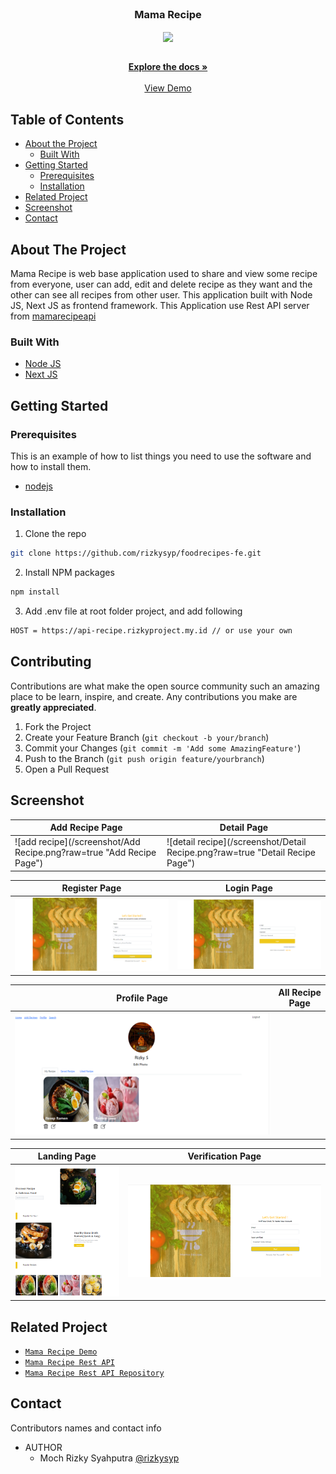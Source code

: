 <br />
<p align="center">

  <h3 align="center">Mama Recipe</h3>
  <p align="center">
    <image align="center" width="200" src='./screenshot/logo.jpg' />
  </p>

  <p align="center">
    <br />
    <a href="https://github.com/rizkysyp/foodrecipes-fe.git"><strong>Explore the docs »</strong></a>
    <br />
    <br />
    <a href="https://recipe.rizkyproject.my.id/">View Demo</a>
  </p>
</p>



<!-- TABLE OF CONTENTS -->
## Table of Contents

* [About the Project](#about-the-project)
  * [Built With](#built-with)
* [Getting Started](#getting-started)
  * [Prerequisites](#prerequisites)
  * [Installation](#installation)
* [Related Project](#related-project)
* [Screenshot](#screenshot)
* [Contact](#contact)



<!-- ABOUT THE PROJECT -->
## About The Project


Mama Recipe is web base application used to share and view some recipe from everyone, user can add, edit and delete recipe as they want and the other can see all recipes from other user. This application built with Node JS, Next JS as frontend framework.
This Application use Rest API server from [mamarecipeapi](https://food-recipe-be.herokuapp.com)

### Built With

* [Node JS](https://nodejs.org/en/docs/)
* [Next JS](https://nextjs.org/)



<!-- GETTING STARTED -->
## Getting Started

### Prerequisites

This is an example of how to list things you need to use the software and how to install them.

* [nodejs](https://nodejs.org/en/download/)

### Installation

1. Clone the repo
```sh
git clone https://github.com/rizkysyp/foodrecipes-fe.git
```
2. Install NPM packages
```sh
npm install
```
3. Add .env file at root folder project, and add following
```sh
HOST = https://api-recipe.rizkyproject.my.id // or use your own

```

<!-- CONTRIBUTING -->
## Contributing

Contributions are what make the open source community such an amazing place to be learn, inspire, and create. Any contributions you make are **greatly appreciated**.

1. Fork the Project
2. Create your Feature Branch (`git checkout -b your/branch`)
3. Commit your Changes (`git commit -m 'Add some AmazingFeature'`)
4. Push to the Branch (`git push origin feature/yourbranch`)
5. Open a Pull Request

<!-- SCREENSHOT -->
## Screenshot
| Add Recipe Page | Detail Page |
| ------------- | ------------- |
| ![add recipe](/screenshot/Add Recipe.png?raw=true "Add Recipe Page") | ![detail recipe](/screenshot/Detail Recipe.png?raw=true "Detail Recipe Page")|

| Register Page  | Login Page |
| ------------- | ------------- |
| ![landing](/screenshot/Register.png?raw=true "Landing Page") | ![login](/screenshot/Login.png?raw=true "Login Page") |

| Profile Page | All Recipe Page |
| ------------- | ------------- |
| ![profile](/screenshot/Profile.png?raw=true "Profile Page") |  |

| Landing Page | Verification Page |
| ------------- | ------------- |
| ![Landing](/screenshot/landing.png?raw=true "Landing Page") | ![verification](/screenshot/Verif.png?raw=true "Verification Page") |


<!-- RELATED PROJECT -->
## Related Project
* [`Mama Recipe Demo`](https://recipe.rizkyproject.my.id/)
* [`Mama Recipe Rest API`](https://api-recipe.rizkyproject.my.id/)
* [`Mama Recipe Rest API Repository`](https://github.com/rizkysyp/foodrecipe-be.git)


<!-- CONTACT -->
## Contact

Contributors names and contact info

* AUTHOR
  * Moch Rizky Syahputra [@rizkysyp](https://github.com/rizkysyp)
